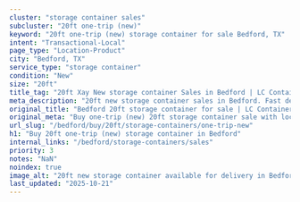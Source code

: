 ```yaml
---
cluster: "storage container sales"
subcluster: "20ft one-trip (new)"
keyword: "20ft one-trip (new) storage container for sale Bedford, TX"
intent: "Transactional-Local"
page_type: "Location-Product"
city: "Bedford, TX"
service_type: "storage container"
condition: "New"
size: "20ft"
title_tag: "20ft Xay New storage container Sales in Bedford | LC Container"
meta_description: "20ft new storage container sales in Bedford. Fast delivery, competitive pricing. Serving storage containers area. Quote ID: XJC. Call (214) 524-4168 for your free quote today."
original_title: "Bedford 20ft storage container for sale | LC Container"
original_meta: "Buy one-trip (new) 20ft storage container sale with local delivery in Bedford, TX. LC Container — local Since 2003. Request a fast quote today."
url_slug: "/bedford/buy/20ft/storage-containers/one-trip-new"
h1: "Buy 20ft one-trip (new) storage container in Bedford"
internal_links: "/bedford/storage-containers/sales"
priority: 3
notes: "NaN"
noindex: true
image_alt: "20ft new storage container available for delivery in Bedford"
last_updated: "2025-10-21"
---
```


<!-- TODO: Add unique city/inventory copy, images, and internal links here. -->
